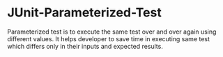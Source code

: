 # JUnit-Parameterized-Test
Parameterized test is to execute the same test over and over again using different values. It helps developer to save time in executing same test which differs only in their inputs and expected results.

